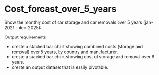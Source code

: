 # Cost_forcast_over_5_years
Show the monthly cost of car storage and car removals over 5 years (jan-2021 - dec-2025):

      
Output requirements 
- create a stacked bar chart showing combined costs (storage and removal) over 5 years, by country and manufacturer.
- create a stacked bar chart showing cost of storage and removal over 5 years.
- create an output dataset that is easily pivotable. 
